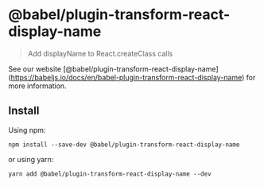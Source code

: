 <span class="citation" data-cites="babel/plugin-transform-react-display-name">@babel/plugin-transform-react-display-name</span>
===============================================================================================================================

> Add displayName to React.createClass calls

See our website <span class="citation" data-cites="babel/plugin-transform-react-display-name">\[@babel/plugin-transform-react-display-name\]</span>(https://babeljs.io/docs/en/babel-plugin-transform-react-display-name) for more information.

Install
-------

Using npm:

    npm install --save-dev @babel/plugin-transform-react-display-name

or using yarn:

    yarn add @babel/plugin-transform-react-display-name --dev
